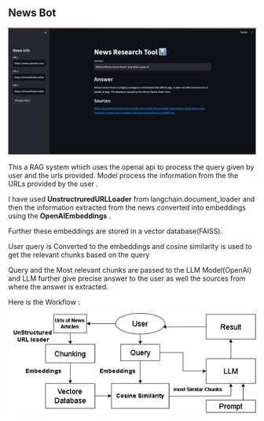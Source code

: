 ## News Bot 
![NewsBot_GUI](images/NewsResearchbot.png)

This a RAG system which uses the openai api to process the query given by user and the urls provided.
Model process the information from the the URLs provided by the user . 

I have used **UnstructruredURLLoader** from langchain.document_loader and then the information extracted from the news converted into embeddings using the **OpenAIEmbeddings** .

Further these embeddings are stored in a vector database(FAISS).

User query is Converted to the embeddings and  cosine similarity is used to get the relevant chunks based on the query

Query and the Most relevant chunks are passed to the LLM Model(OpenAI) and LLM further give precise answer to the user as well the sources from where the answer is extracted. 

Here is the Workflow :


![workflow](images/workflow_Newsbot.png)




